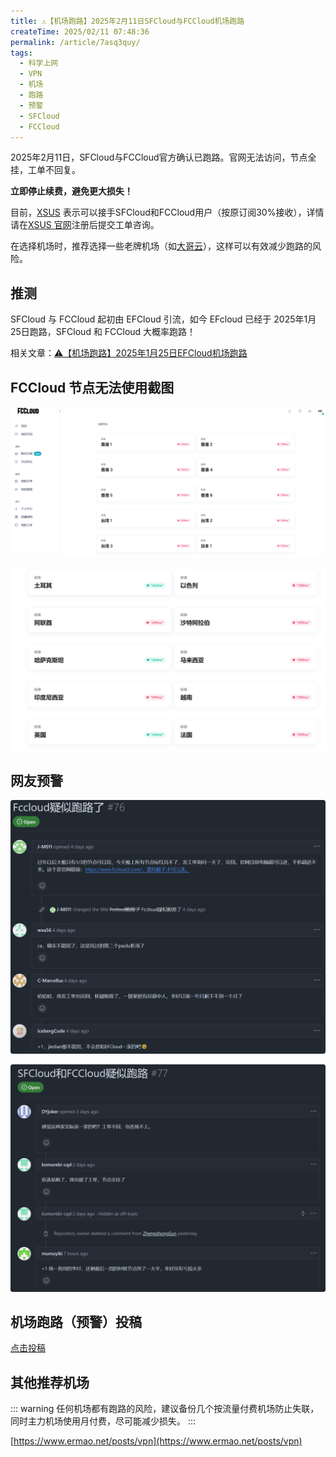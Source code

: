```yaml
---
title: ⚠️【机场跑路】2025年2月11日SFCloud与FCCloud机场跑路
createTime: 2025/02/11 07:48:36
permalink: /article/7asq3quy/
tags:
  - 科学上网
  - VPN
  - 机场
  - 跑路
  - 预警
  - SFCloud
  - FCCloud
---
```

2025年2月11日，SFCloud与FCCloud官方确认已跑路。官网无法访问，节点全挂，工单不回复。

**立即停止续费，避免更大损失！**

目前，[XSUS](https://xs-us.xyz/register?code=xJFcT1Dw) 表示可以接手SFCloud和FCCloud用户（按原订阅30%接收），详情请在[XSUS 官网](https://xs-us.xyz/register?code=xJFcT1Dw)注册后提交工单咨询。

在选择机场时，推荐选择一些老牌机场（如[大哥云](https://ermao.dgywzc.com/#/register?code=peAVAa8D)），这样可以有效减少跑路的风险。

<!-- more -->

## 推测

SFCloud 与 FCCloud 起初由 EFCloud 引流，如今 EFcloud 已经于 2025年1月25日跑路，SFCloud 和 FCCloud 大概率跑路！

相关文章：[⚠️【机场跑路】2025年1月25日EFCloud机场跑路](/article/nz313xp6/)

## FCCloud 节点无法使用截图

![FCCloud 跑路](images/SFCloud和FCCloud/image.png)

![FCCloud 跑路](images/SFCloud和FCCloud/image-1.png)


## 网友预警

![FCCloud 跑路](images/SFCloud和FCCloud/image-2.png)

![FCCloud 跑路](images/SFCloud和FCCloud/image-3.png)

## 机场跑路（预警）投稿

[点击投稿](https://pyjichang.com/scamvpn/)

## 其他推荐机场

::: warning
任何机场都有跑路的风险，建议备份几个按流量付费机场防止失联，同时主力机场使用月付费，尽可能减少损失。
:::

[https://www.ermao.net/posts/vpn](https://www.ermao.net/posts/vpn)
